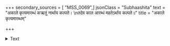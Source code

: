 +++
secondary_sources = [ "MSS_0069",]
jsonClass = "Subhaashita"
text = "अकाले कृत्यमारब्धं कऋतुं नार्थाय कल्पते।  \nतदेव काल आरब्धं महतेऽर्थाय कल्पते॥"
title = "अकाले कृत्यमारब्धम्"

+++

<details><summary>Text</summary>

अकाले कृत्यमारब्धं कऋतुं नार्थाय कल्पते।  
तदेव काल आरब्धं महतेऽर्थाय कल्पते॥
</details>
